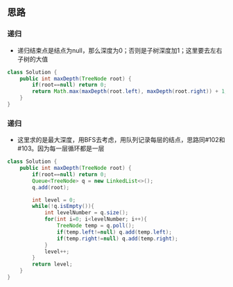 ## 思路
### 递归
- 递归结束点是结点为null，那么深度为0；否则是子树深度加1；这里要去左右子树的大值

```java
class Solution {
    public int maxDepth(TreeNode root) {
        if(root==null) return 0;
        return Math.max(maxDepth(root.left), maxDepth(root.right)) + 1;
    }
}
```

### 递归
- 这里求的是最大深度，用BFS去考虑，用队列记录每层的结点，思路同#102和#103。因为每一层循环都是一层
```java
class Solution {
    public int maxDepth(TreeNode root) {
        if(root==null) return 0;
        Queue<TreeNode> q = new LinkedList<>();
        q.add(root);

        int level = 0;
        while(!q.isEmpty()){
            int levelNumber = q.size();
            for(int i=0; i<levelNumber; i++){
                TreeNode temp = q.poll();
                if(temp.left!=null) q.add(temp.left);
                if(temp.right!=null) q.add(temp.right);
            }
            level++;
        }
        return level;
    }
}
```
